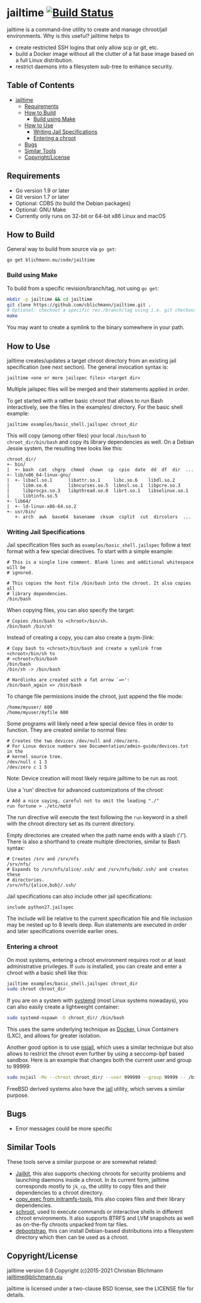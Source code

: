 jailtime [![Build Status](https://github.com/cblichmann/jailtime/workflows/build/badge.svg)](https://github.com/cblichmann/jailtime/actions?query=workflow%3Abuild)
========

jailtime is a command-line utility to create and manage chroot/jail
environments.
Why is this useful? jailtime helps to
  - create restricted SSH logins that only allow scp or git, etc.
  - build a Docker image without all the clutter of a fat base image based on
    a full Linux distribution.
  - restrict daemons into a filesystem sub-tree to enhance security.


Table of Contents
-----------------

  * [jailtime](README.md#jailtime-)
     * [Requirements](README.md#requirements)
     * [How to Build](README.md#how-to-build)
        * [Build using Make](README.md#build-using-make)
     * [How to Use](README.md#how-to-use)
        * [Writing Jail Specifications](README.md#writing-jail-specifications)
        * [Entering a chroot](README.md#entering-a-chroot)
     * [Bugs](README.md#bugs)
     * [Similar Tools](README.md#similar-tools)
     * [Copyright/License](README.md#copyrightlicense)


Requirements
------------

  - Go version 1.9 or later
  - Git version 1.7 or later
  - Optional: CDBS (to build the Debian packages)
  - Optional: GNU Make
  - Currently only runs on 32-bit or 64-bit x86 Linux and macOS


How to Build
------------

General way to build from source via `go get`:
```
go get blichmann.eu/code/jailtime
```

### Build using Make

To build from a specific revision/branch/tag, not using `go get`:
```bash
mkdir -p jailtime && cd jailtime
git clone https://github.com/cblichmann/jailtime.git .
# Optional: checkout a specific rev./branch/tag using i.e. git checkout
make
```

You may want to create a symlink to the binary somewhere in your path.


How to Use
----------

jailtime creates/updates a target chroot directory from an existing jail
specification (see next section). The general invocation syntax is:
```
jailtime <one or more jailspec files> <target dir>
```
Multiple jailspec files will be merged and their statements applied in order.

To get started with a rather basic chroot that allows to run Bash
interactively, see the files in the examples/ directory. For the basic shell
example:
```
jailtime examples/basic_shell.jailspec chroot_dir
```
This will copy (among other files) your local `/bin/bash` to
`chroot_dir/bin/bash` and copy its library dependencies as well. On a Debian
Jessie system, the resulting tree looks like this:
```
chroot_dir/
+- bin/
|  +- bash  cat  chgrp  chmod  chown  cp  cpio  date  dd  df  dir  ...
+- lib/x86_64-linux-gnu/
|  +- libacl.so.1      libattr.so.1     libc.so.6    libdl.so.2
|     libm.so.6        libncurses.so.5  libnsl.so.1  libpcre.so.3
|     libprocps.so.3   libpthread.so.0  librt.so.1   libselinux.so.1
|     libtinfo.so.5
+- lib64/
|  +- ld-linux-x86-64.so.2
+- usr/bin/
   +- arch  awk  base64  basename  cksum  csplit  cut  dircolors  ...
```

### Writing Jail Specifications

Jail specification files such as `examples/basic_shell.jailspec` follow a text
format with a few special directives. To start with a simple example:
```
# This is a single line comment. Blank lines and additional whitespace will be
# ignored.

# This copies the host file /bin/bash into the chroot. It also copies all
# library dependencies.
/bin/bash
```

When copying files, you can also specify the target:
```
# Copies /bin/bash to <chroot>/bin/sh.
/bin/bash /bin/sh
```
Instead of creating a copy, you can also create a (sym-)link:
```
# Copy bash to <chroot>/bin/bash and create a symlink from <chroot>/bin/sh to
# <chroot>/bin/bash
/bin/bash
/bin/sh -> /bin/bash

# Hardlinks are created with a fat arrow `=>':
/bin/bash_again => /bin/bash
```

To change file permissions inside the chroot, just append the file mode:
```
/home/myuser/ 600
/home/myuser/myfile 600
```

Some programs will likely need a few special device files in order to function.
They are created similar to normal files:
```
# Creates the two devices /dev/null and /dev/zero.
# For Linux device numbers see Documentation/admin-guide/devices.txt in the
# kernel source tree.
/dev/null c 1 3
/dev/zero c 1 5
```
Note: Device creation will most likely require jailtime to be run as root.

Use a 'run' directive for advanced customizations of the chroot:
```
# Add a nice saying, careful not to omit the leading "./"
run fortune > ./etc/motd
```
The run directive will execute the text following the `run` keyword in a shell
with the chroot directory set as its current directory.

Empty directories are created when the path name ends with a slash ('/'). There
is also a shorthand to create multiple directories, similar to Bash syntax:
```
# Creates /srv and /srv/nfs
/srv/nfs/
# Expands to /srv/nfs/alice/.ssh/ and /srv/nfs/bob/.ssh/ and creates these
# directories.
/srv/nfs/{alice,bob}/.ssh/
```

Jail specifications can also include other jail specifications:
```
include python27.jailspec
```
The include will be relative to the current specification file and file
inclusion may be nested up to 8 levels deep. Run statements are executed in
order and later specifications override earlier ones.


### Entering a chroot

On most systems, entering a chroot environment requires root or at least
administrative privileges. If `sudo` is installed, you can create and enter a
chroot with a basic shell like this:
```bash
jailtime examples/basic_shell.jailspec chroot_dir
sudo chroot chroot_dir
```
If you are on a system with [systemd](
http://freedesktop.org/wiki/Software/systemd/) (most Linux systems nowadays),
you can also easily create a lightweight container:
```bash
sudo systemd-nspawn -D chroot_dir/ /bin/bash
```
This uses the same underlying technique as [Docker](https://www.docker.com/),
Linux Containers (LXC), and allows for greater isolation.

Another good option is to use [nsjail](https://google.github.io/nsjail/),
which uses a similar technique but also allows to restrict the chroot even
further by using a seccomp-bpf based sandbox. Here is an example that changes
both the current user and group to 99999:
```bash
sudo nsjail -Mo --chroot chroot_dir/ --user 999999 --group 99999 -- /bin/bash
```

FreeBSD derived systems also have the [jail](
https://www.freebsd.org/cgi/man.cgi?query=jail&format=html) utility, which
serves a similar purpose.


Bugs
----

  - Error messages could be more specific


Similar Tools
-------------

These tools serve a similar purpose or are somewhat related:
  - [Jailkit](http://olivier.sessink.nl/jailkit/), this also supports
    checking chroots for security problems and launching daemons inside a
    chroot. In its current form, jailtime corresponds mostly to `jk_cp`, the
    utility to copy files and their dependencies to a chroot directory.
  - [copy_exec from initramfs-tools](
    http://anonscm.debian.org/cgit/kernel/initramfs-tools.git/tree/hook-functions),
    this also copies files and their library dependencies.
  - [schroot](http://anonscm.debian.org/cgit/buildd-tools/schroot.git), used
    to execute commands or interactive shells in different chroot
    environments. It also supports BTRFS and LVM snapshots as well as
    on-the-fly chroots unpacked from tar files.
  - [debootstrap](http://anonscm.debian.org/cgit/d-i/debootstrap.git), this can
    install Debian-based distributions into a filesystem directory which then
    can be used as a chroot.


Copyright/License
-----------------

jailtime version 0.8
Copyright (c)2015-2021 Christian Blichmann <jailtime@blichmann.eu>

jailtime is licensed under a two-clause BSD license, see the LICENSE file
for details.
